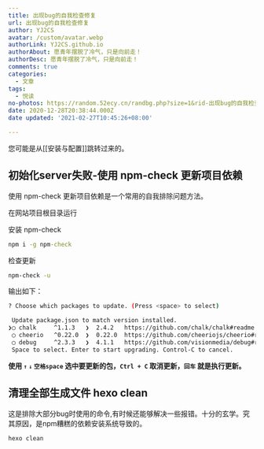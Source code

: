 ```yaml
---
title: 出现bug的自我检查修复
url: 出现bug的自我检查修复
author: YJ2CS
avatar: /custom/avatar.webp
authorLink: YJ2CS.github.io
authorAbout: 愿青年摆脱了冷气，只是向前走！
authorDesc: 愿青年摆脱了冷气，只是向前走！
comments: true
categories:
  - 文章
tags:
  - 悦读
no-photos: https://random.52ecy.cn/randbg.php?size=1&rid-出现bug的自我检查修复
date: 2020-12-28T20:38:44.000Z
date updated: '2021-02-27T10:45:26+08:00'

---
```


您可能是从[[安装与配置]]跳转过来的。

## 初始化server失败-使用 npm-check 更新项目依赖

使用 npm-check 更新项目依赖是一个常用的自我排除问题方法。

在网站项目根目录运行

安装 npm-check

```cmd
npm i -g npm-check
```

检查更新

```bash
npm-check -u
```

输出如下：

```bash
? Choose which packages to update. (Press <space> to select)

 Update package.json to match version installed.
❯◯ chalk     ^1.1.3   ❯  2.4.2   https://github.com/chalk/chalk#readme
 ◯ cheerio   ^0.22.0  ❯  0.22.0  https://github.com/cheeriojs/cheerio#readme
 ◯ debug     ^2.3.3   ❯  4.1.1   https://github.com/visionmedia/debug#readme
 Space to select. Enter to start upgrading. Control-C to cancel.

```

**使用 `↑` `↓` `空格space` 选中要更新的包，`Ctrl + C` 取消更新，`回车` 就是执行更新。**

## 清理全部生成文件 hexo clean

这是排除大部分bug时使用的命令,有时候还能够解决一些报错。十分的玄学。究其原因，是npm糟糕的依赖安装系统导致的。

```bash
hexo clean
```
